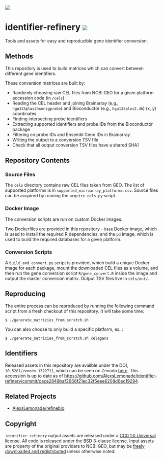 ![](https://i.imgur.com/GphUr2m.png)
# identifier-refinery [![](https://zenodo.org/badge/DOI/10.5281/zenodo.1322711.svg)](https://zenodo.org/record/1322711)

Tools and assets for easy and reproducible gene identifier conversion.

## Methods

This repository is used to build matrices which can convert between different gene identifiers.

These conversion matrices are built by:

 * Randomly choosing raw CEL files from NCBI GEO for a given platform accession code (in `/cels`)
 * Reading the CEL header and joining Brainarray (e.g., `hgu133plus2hsensgprobe`) and Bioconductor (e.g., `hgu133plus2.db`) (x, y) coordinates
 * Finding intersecting probe identifiers
 * Extracting supported identifiers and probe IDs from the Bioconductor package
 * Filtering on probe IDs and Ensembl Gene IDs in Brainarray
 * Writing the output to a conversion TSV file
 * Check that all output conversion TSV files have a shared SHA1

## Repository Contents

### Source Files

The `cels` directory contains raw CEL files taken from GEO. The list of supported platforms is in `supported_microarray_platforms.csv`. Source files can be acquired by running the `acquire_cels.py` script.

### Docker Image

The conversion scripts are run on custom Docker images. 

Two Dockerfiles are provided in this repository - `base` Docker image, which is used to install the required R dependencies, and the `pd` image, which is used to build the required databases for a given platform.

### Conversion Scripts

A `build_and_convert.py` script is provided, which build a unique Docker image for each package, mount the downloaded CEL files as a volume, and then run the gene conversion script `R/gene_convert.R` inside the image and output the master conversion matrix. Output TSV files live in `cels/out/`.

## Reproducing

The entire process can be reproduced by running the following command script from a fresh checkout of this repository. It will take some time:

```
$ ./generate_matricies_from_scratch.sh
```

You can also choose to only build a specific platform, ex.,:

```
$ ./generate_matricies_from_scratch.sh celegans
```

## Identifiers

Released assets in this repository are availble under the DOI, `10.5281/zenodo.1322711`, which can be seen on Zenodo [here](https://zenodo.org/record/1322711). This accession is up to date as of https://github.com/AlexsLemonade/identifier-refinery/commit/cace2849baf2666f21ec32f5eee6208d6ec19294.

## Related Projects

 * [AlexsLemonade/refinebio](https://github.com/AlexsLemonade/refinebio)

## Copyright

`identifier-refinery` output assets are released under a [CC0 1.0 Universal](https://creativecommons.org/publicdomain/zero/1.0/legalcode) license. All code is released under the BSD 3-clause license. Input assets are property of the original providers to NCBI GEO, but may be [freely downloaded and redistributed](https://www.ncbi.nlm.nih.gov/geo/info/disclaimer.html) unless otherwise noted.

